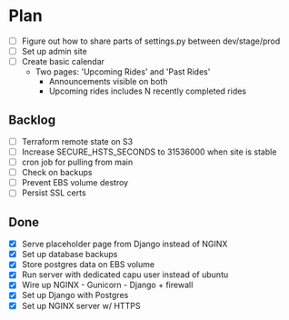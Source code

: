 # Plan

- [ ] Figure out how to share parts of settings.py between dev/stage/prod
- [ ] Set up admin site
- [ ] Create basic calendar
  - Two pages: 'Upcoming Rides' and 'Past Rides'
    - Announcements visible on both
    - Upcoming rides includes N recently completed rides

## Backlog

- [ ] Terraform remote state on S3
- [ ] Increase SECURE_HSTS_SECONDS to 31536000 when site is stable
- [ ] cron job for pulling from main
- [ ] Check on backups
- [ ] Prevent EBS volume destroy
- [ ] Persist SSL certs

## Done

- [x] Serve placeholder page from Django instead of NGINX
- [x] Set up database backups
- [x] Store postgres data on EBS volume
- [x] Run server with dedicated capu user instead of ubuntu
- [x] Wire up NGINX - Gunicorn - Django + firewall
- [x] Set up Django with Postgres
- [x] Set up NGINX server w/ HTTPS